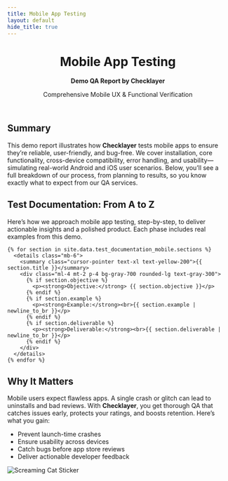 ```yaml
---
title: Mobile App Testing
layout: default
hide_title: true
---
```


<!-- Header -->
<header class="text-white py-16 text-center">
  <h1 class="text-4xl font-bold">Mobile App Testing</h1>
  <p class="text-3xl mt-4">
    <strong>
      Demo QA Report by 
      <span class="highlight-name">Checklayer</span>
    </strong>
  </p>
  <p class="text-xl mt-4">Comprehensive Mobile UX & Functional Verification</p>
</header>

<!-- Main Content -->
<main class="max-w-4xl mx-auto px-6 py-12 space-y-12">
  <!-- Overview Section -->
  <section class="bg-gray-800 p-8 rounded-lg">
    <h2 class="text-3xl font-semibold text-yellow-400 mb-6">Summary</h2>
    <p class="text-lg leading-relaxed">
      This demo report illustrates how <strong>Checklayer</strong> tests mobile apps to ensure they’re reliable, user-friendly, and bug-free. We cover installation, core functionality, cross-device compatibility, error handling, and usability—simulating real-world Android and iOS user scenarios. Below, you’ll see a full breakdown of our process, from planning to results, so you know exactly what to expect from our QA services.
    </p>
  </section>

  <!-- Test Documentation Section -->
  <section class="bg-gray-800 p-8 rounded-lg">
    <h2 class="text-3xl font-semibold text-yellow-400 mb-6">Test Documentation: From A to Z</h2>
    <p class="text-lg leading-relaxed mb-6">
      Here’s how we approach mobile app testing, step-by-step, to deliver actionable insights and a polished product. Each phase includes real examples from this demo.
    </p>

    {% for section in site.data.test_documentation_mobile.sections %}
      <details class="mb-6">
        <summary class="cursor-pointer text-xl text-yellow-200">{{ section.title }}</summary>
        <div class="ml-4 mt-2 p-4 bg-gray-700 rounded-lg text-gray-300">
          {% if section.objective %}
            <p><strong>Objective:</strong> {{ section.objective }}</p>
          {% endif %}
          {% if section.example %}
            <p><strong>Example:</strong><br>{{ section.example | newline_to_br }}</p>
          {% endif %}
          {% if section.deliverable %}
            <p><strong>Deliverable:</strong><br>{{ section.deliverable | newline_to_br }}</p>
          {% endif %}
        </div>
      </details>
    {% endfor %}
  </section>

  <!-- Why It Matters Section -->
  <section class="bg-gray-800 p-8 rounded-lg">
    <h2 class="text-3xl font-semibold text-yellow-400 mb-6">Why It Matters</h2>
    <p class="text-lg leading-relaxed mb-4">
      Mobile users expect flawless apps. A single crash or glitch can lead to uninstalls and bad reviews. With <strong>Checklayer</strong>, you get thorough QA that catches issues early, protects your ratings, and boosts retention. Here’s what you gain:
    </p>
    <ul class="list-disc list-inside text-lg text-gray-300">
      <li><i class="fas fa-bolt text-yellow-400 mr-2"></i> Prevent launch-time crashes</li>
      <li><i class="fas fa-mobile-alt text-yellow-400 mr-2"></i> Ensure usability across devices</li>
      <li><i class="fas fa-tools text-yellow-400 mr-2"></i> Catch bugs before app store reviews</li>
      <li><i class="fas fa-chart-line text-yellow-400 mr-2"></i> Deliver actionable developer feedback</li>
    </ul>
  </section>
</main>

<!-- Sticker -->
<div class="sticker-container">
  <img
    src="https://www.stickersplt.com.ua/wp-content/uploads/2025/03/%D0%91%D0%B5%D0%B7-%D0%BD%D0%B0%D0%B7%D0%B2%D0%B8-1_0007_Group-of-2-Objects-7.png"
    alt="Screaming Cat Sticker"
  />
</div>